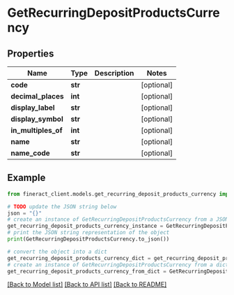 # GetRecurringDepositProductsCurrency


## Properties

Name | Type | Description | Notes
------------ | ------------- | ------------- | -------------
**code** | **str** |  | [optional] 
**decimal_places** | **int** |  | [optional] 
**display_label** | **str** |  | [optional] 
**display_symbol** | **str** |  | [optional] 
**in_multiples_of** | **int** |  | [optional] 
**name** | **str** |  | [optional] 
**name_code** | **str** |  | [optional] 

## Example

```python
from fineract_client.models.get_recurring_deposit_products_currency import GetRecurringDepositProductsCurrency

# TODO update the JSON string below
json = "{}"
# create an instance of GetRecurringDepositProductsCurrency from a JSON string
get_recurring_deposit_products_currency_instance = GetRecurringDepositProductsCurrency.from_json(json)
# print the JSON string representation of the object
print(GetRecurringDepositProductsCurrency.to_json())

# convert the object into a dict
get_recurring_deposit_products_currency_dict = get_recurring_deposit_products_currency_instance.to_dict()
# create an instance of GetRecurringDepositProductsCurrency from a dict
get_recurring_deposit_products_currency_from_dict = GetRecurringDepositProductsCurrency.from_dict(get_recurring_deposit_products_currency_dict)
```
[[Back to Model list]](../README.md#documentation-for-models) [[Back to API list]](../README.md#documentation-for-api-endpoints) [[Back to README]](../README.md)


